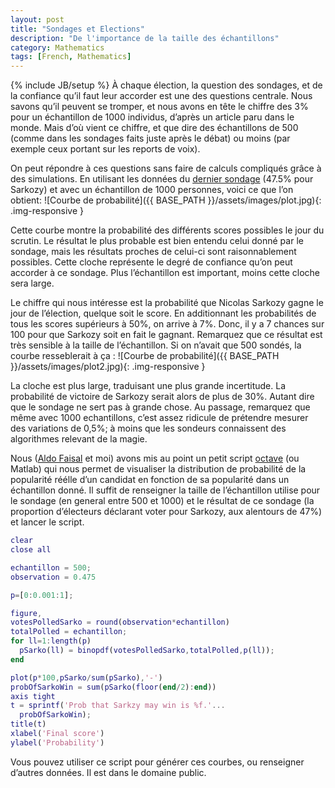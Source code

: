 ```yaml
---
layout: post
title: "Sondages et Elections"
description: "De l'importance de la taille des échantillons"
category: Mathematics
tags: [French, Mathematics]
---
```

{% include JB/setup %}
À chaque élection, la question des sondages, et de la confiance qu’il faut leur accorder est une des questions centrale. Nous savons
qu’il peuvent se tromper, et nous avons en tête le chiffre des 3% pour un échantillon de 1000 individus, d’après un article paru dans le monde. Mais d’où vient ce chiffre, et que dire des échantillons de 500 (comme dans les sondages faits juste après le débat) ou moins (par exemple ceux portant sur les reports de voix).

On peut répondre à ces questions sans faire de calculs compliqués grâce à des simulations. En utilisant les données du [dernier sondage](http://elections.lefigaro.fr/presidentielle-2012/2012/05/04/01039-20120504ARTFIG00382-sondages-l-ecart-entre-sarkozy-et-hollande-se-reduit.php) (47.5% pour Sarkozy) et avec un échantillon de 1000 personnes, voici ce que l’on obtient:
![Courbe de probabilité]({{ BASE_PATH }}/assets/images/plot.jpg){: .img-responsive }

Cette courbe montre la probabilité des différents scores possibles le jour du scrutin. Le résultat le plus probable est bien entendu celui donné par le sondage, mais les résultats proches de celui-ci sont raisonnablement possibles. Cette cloche représente le degré de confiance qu’on peut accorder à ce sondage. Plus l’échantillon est important, moins cette cloche sera large.

Le chiffre qui nous intéresse est la probabilité que Nicolas Sarkozy gagne le jour de l’élection, quelque soit le score. En additionnant les probabilités de tous les scores supérieurs à 50%, on arrive à 7%. Donc, il y a 7 chances sur 100 pour que Sarkozy soit en fait le gagnant. Remarquez que ce résultat est très sensible à la taille de l’échantillon. Si on n’avait que 500 sondés, la courbe resseblerait à ça :
![Courbe de probabilité]({{ BASE_PATH }}/assets/images/plot2.jpg){: .img-responsive }

La cloche est plus large, traduisant une plus grande incertitude. La probabilité de victoire de Sarkozy serait alors de plus de 30%. Autant dire que le sondage ne sert pas à grande chose. Au passage, remarquez que même avec 1000 echantillons, c’est assez ridicule de prétendre mesurer des variations de 0,5%; à moins que les sondeurs connaissent des algorithmes relevant de la magie.

Nous ([Aldo Faisal](http://www.faisallab.com) et moi) avons mis au point un petit script [octave](http://www.gnu.org/software/octave/) (ou Matlab) qui nous permet de visualiser la distribution de probabilité de la popularité réélle d’un candidat en fonction de sa popularité dans un échantillon donné. Il suffit de renseigner la taille de l’échantillon utilise pour le sondage (en general entre 500 et 1000) et le résultat de ce sondage (la proportion d’électeurs déclarant voter pour Sarkozy, aux alentours de 47%) et lancer le script.

``` Matlab
clear
close all

echantillon = 500;
observation = 0.475

p=[0:0.001:1];

figure,
votesPolledSarko = round(observation*echantillon)
totalPolled = echantillon;
for ll=1:length(p)
  pSarko(ll) = binopdf(votesPolledSarko,totalPolled,p(ll));
end

plot(p*100,pSarko/sum(pSarko),'-')
probOfSarkoWin = sum(pSarko(floor(end/2):end))
axis tight
t = sprintf('Prob that Sarkzy may win is %f.'...
  probOfSarkoWin);
title(t)
xlabel('Final score')
ylabel('Probability')
```

Vous pouvez utiliser ce script pour générer ces courbes, ou renseigner d’autres données. Il est dans le domaine public.
